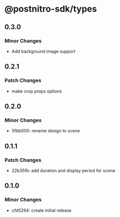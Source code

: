 # @postnitro-sdk/types

## 0.3.0

### Minor Changes

- Add background image support

## 0.2.1

### Patch Changes

- make crop props options

## 0.2.0

### Minor Changes

- 5fbb000: rename design to scene

## 0.1.1

### Patch Changes

- 22b35fb: add duration and display period for scene

## 0.1.0

### Minor Changes

- cfd5294: create initial release
